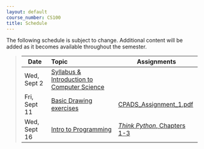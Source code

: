 ```yaml
---
layout: default
course_number: CS100
title: Schedule
---
```


The following schedule is subject to change.
Additional content will be added as it becomes available throughout the semester.


>| **Date**       | **Topic**                                                                                            |  **Assignments**                                                                           |
>| ---------------|:-----------------------------------------------------------------------------------------------------|--------------------------------------------------------------------------------------------|
>| Wed, Sept 2    |  [Syllabus & Introduction to Computer Science](lectures/lecture0_intro.pdf)                          |                                                                                            |
>| Fri, Sept 11   |  [Basic Drawing exercises](lectures/lecture1_drawing.pdf)                                            | [CPADS_Assignment_1.pdf](assign/CPADS_Assignment_1.pdf)                                    |
>| Wed, Sept 16   |  [Intro to Programming](lectures/lecture2_programming_intro.pdf)                                     | [*Think Python*, Chapters 1-3](http://greenteapress.com/thinkpython/thinkpython.html)      |


<!-- vim:set wrap: ­-->
<!-- vim:set linebreak: -->
<!-- vim:set nolist: -->
